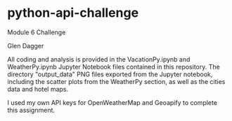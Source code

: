 # python-api-challenge
Module 6 Challenge

Glen Dagger

All coding and analysis is provided in the VacationPy.ipynb and WeatherPy.ipynb Jupyter Notebook files contained in this repository. The directory "output_data" PNG files exported from the Jupyter notebook, including the scatter plots from the WeatherPy section, as well as the cities data and hotel maps.

I used my own API keys for OpenWeatherMap and Geoapify to complete this assignment.